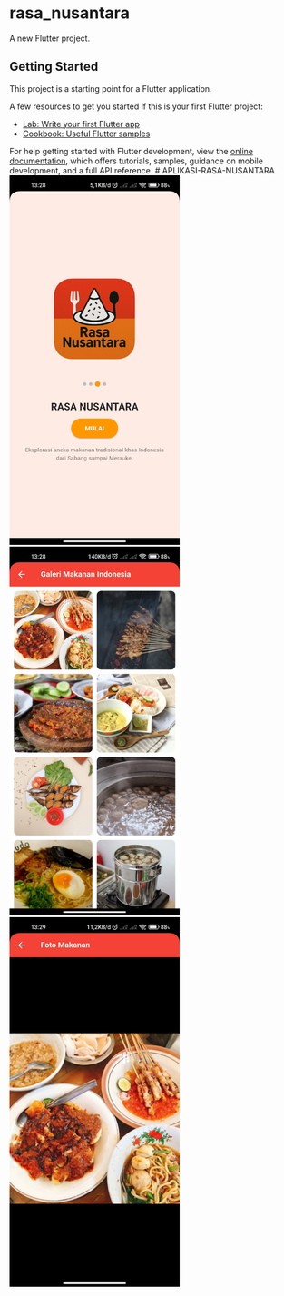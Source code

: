 # rasa_nusantara

A new Flutter project.

## Getting Started

This project is a starting point for a Flutter application.

A few resources to get you started if this is your first Flutter project:

- [Lab: Write your first Flutter app](https://docs.flutter.dev/get-started/codelab)
- [Cookbook: Useful Flutter samples](https://docs.flutter.dev/cookbook)

For help getting started with Flutter development, view the
[online documentation](https://docs.flutter.dev/), which offers tutorials,
samples, guidance on mobile development, and a full API reference.
#   A P L I K A S I - R A S A - N U S A N T A R A 
<img src="gambar/home.jpg" width="300">
<img src="gambar/gallery.jpg" width="300">
<img src="gambar/detail.jpg" width="300">
